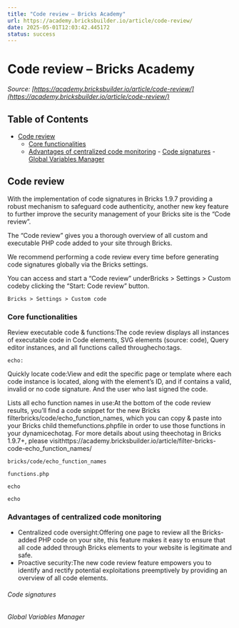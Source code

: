```yaml
---
title: "Code review – Bricks Academy"
url: https://academy.bricksbuilder.io/article/code-review/
date: 2025-05-01T12:03:42.445172
status: success
---
```


# Code review – Bricks Academy

*Source: [https://academy.bricksbuilder.io/article/code-review/](https://academy.bricksbuilder.io/article/code-review/)*

## Table of Contents

- [Code review](#code-review)
  - [Core functionalities](#core-functionalities)
  - [Advantages of centralized code monitoring](#advantages-of-centralized-code-monitoring)
        - [Code signatures](#code-signatures)
        - [Global Variables Manager](#global-variables-manager)

## Code review

With the implementation of code signatures in Bricks 1.9.7 providing a robust mechanism to safeguard code authenticity, another new key feature to further improve the security management of your Bricks site is the “Code review”.

The “Code review” gives you a thorough overview of all custom and executable PHP code added to your site through Bricks.

We recommend performing a code review every time before generating code signatures globally via the Bricks settings.

You can access and start a “Code review” underBricks > Settings > Custom codeby clicking the “Start: Code review” button.

`Bricks > Settings > Custom code`

### Core functionalities

Review executable code & functions:The code review displays all instances of executable code in Code elements, SVG elements (source: code), Query editor instances, and all functions called throughecho:tags.

`echo:`

Quickly locate code:View and edit the specific page or template where each code instance is located, along with the element’s ID, and if contains a valid, invalid or no code signature. And the user who last signed the code.

Lists all echo function names in use:At the bottom of the code review results, you’ll find a code snippet for the new Bricks filterbricks/code/echo_function_names, which you can copy & paste into your Bricks child themefunctions.phpfile in order to use those functions in your dynamicechotag. For more details about using theechotag in Bricks 1.9.7+, please visithttps://academy.bricksbuilder.io/article/filter-bricks-code-echo_function_names/

`bricks/code/echo_function_names`

`functions.php`

`echo`

`echo`

### Advantages of centralized code monitoring

- Centralized code oversight:Offering one page to review all the Bricks-added PHP code on your site, this feature makes it easy to ensure that all code added through Bricks elements to your website is legitimate and safe.
- Proactive security:The new code review feature empowers you to identify and rectify potential exploitations preemptively by providing an overview of all code elements.

###### Code signatures

###### Global Variables Manager

